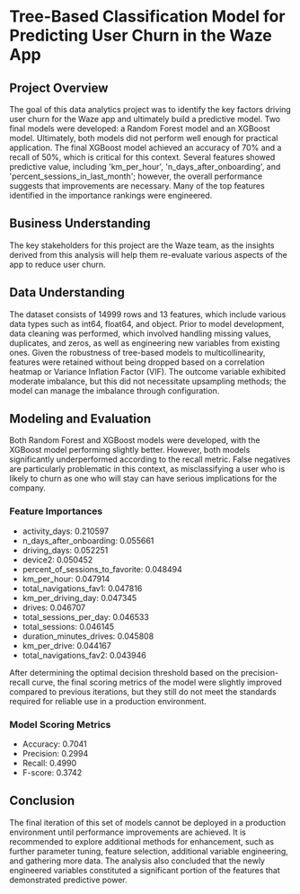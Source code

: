 # Tree-Based Classification Model for Predicting User Churn in the Waze App

## Project Overview
The goal of this data analytics project was to identify the key factors driving user churn for the Waze app and ultimately build a predictive model. Two final models were developed: a Random Forest model and an XGBoost model. Ultimately, both models did not perform well enough for practical application. The final XGBoost model achieved an accuracy of 70% and a recall of 50%, which is critical for this context. Several features showed predictive value, including 'km_per_hour', 'n_days_after_onboarding', and 'percent_sessions_in_last_month'; however, the overall performance suggests that improvements are necessary. Many of the top features identified in the importance rankings were engineered.

## Business Understanding
The key stakeholders for this project are the Waze team, as the insights derived from this analysis will help them re-evaluate various aspects of the app to reduce user churn.

## Data Understanding
The dataset consists of 14999 rows and 13 features, which include various data types such as int64, float64, and object. Prior to model development, data cleaning was performed, which involved handling missing values, duplicates, and zeros, as well as engineering new variables from existing ones. Given the robustness of tree-based models to multicollinearity, features were retained without being dropped based on a correlation heatmap or Variance Inflation Factor (VIF). The outcome variable exhibited moderate imbalance, but this did not necessitate upsampling methods; the model can manage the imbalance through configuration.

## Modeling and Evaluation
Both Random Forest and XGBoost models were developed, with the XGBoost model performing slightly better. However, both models significantly underperformed according to the recall metric. False negatives are particularly problematic in this context, as misclassifying a user who is likely to churn as one who will stay can have serious implications for the company.

### Feature Importances
- activity_days: 0.210597
- n_days_after_onboarding: 0.055661
- driving_days: 0.052251
- device2: 0.050452
- percent_of_sessions_to_favorite: 0.048494
- km_per_hour: 0.047914
- total_navigations_fav1: 0.047816
- km_per_driving_day: 0.047345
- drives: 0.046707
- total_sessions_per_day: 0.046533
- total_sessions: 0.046145
- duration_minutes_drives: 0.045808
- km_per_drive: 0.044167
- total_navigations_fav2: 0.043946

After determining the optimal decision threshold based on the precision-recall curve, the final scoring metrics of the model were slightly improved compared to previous iterations, but they still do not meet the standards required for reliable use in a production environment.

### Model Scoring Metrics
- Accuracy: 0.7041
- Precision: 0.2994
- Recall: 0.4990
- F-score: 0.3742

## Conclusion
The final iteration of this set of models cannot be deployed in a production environment until performance improvements are achieved. It is recommended to explore additional methods for enhancement, such as further parameter tuning, feature selection, additional variable engineering, and gathering more data. The analysis also concluded that the newly engineered variables constituted a significant portion of the features that demonstrated predictive power.
